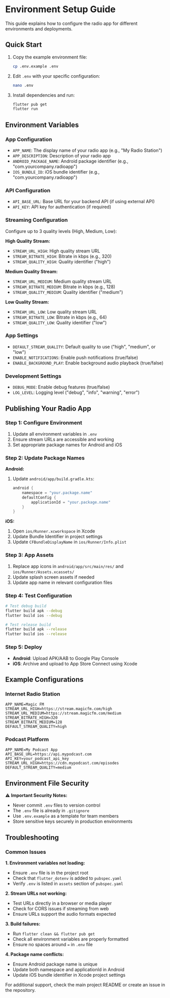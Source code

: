 # Environment Setup Guide

This guide explains how to configure the radio app for different environments and deployments.

## Quick Start

1. Copy the example environment file:
   ```bash
   cp .env.example .env
   ```

2. Edit `.env` with your specific configuration:
   ```bash
   nano .env
   ```

3. Install dependencies and run:
   ```bash
   flutter pub get
   flutter run
   ```

## Environment Variables

### App Configuration
- `APP_NAME`: The display name of your radio app (e.g., "My Radio Station")
- `APP_DESCRIPTION`: Description of your radio app
- `ANDROID_PACKAGE_NAME`: Android package identifier (e.g., "com.yourcompany.radioapp")
- `IOS_BUNDLE_ID`: iOS bundle identifier (e.g., "com.yourcompany.radioapp")

### API Configuration
- `API_BASE_URL`: Base URL for your backend API (if using external API)
- `API_KEY`: API key for authentication (if required)

### Streaming Configuration
Configure up to 3 quality levels (High, Medium, Low):

**High Quality Stream:**
- `STREAM_URL_HIGH`: High quality stream URL
- `STREAM_BITRATE_HIGH`: Bitrate in kbps (e.g., 320)
- `STREAM_QUALITY_HIGH`: Quality identifier ("high")

**Medium Quality Stream:**
- `STREAM_URL_MEDIUM`: Medium quality stream URL
- `STREAM_BITRATE_MEDIUM`: Bitrate in kbps (e.g., 128)
- `STREAM_QUALITY_MEDIUM`: Quality identifier ("medium")

**Low Quality Stream:**
- `STREAM_URL_LOW`: Low quality stream URL
- `STREAM_BITRATE_LOW`: Bitrate in kbps (e.g., 64)
- `STREAM_QUALITY_LOW`: Quality identifier ("low")

### App Settings
- `DEFAULT_STREAM_QUALITY`: Default quality to use ("high", "medium", or "low")
- `ENABLE_NOTIFICATIONS`: Enable push notifications (true/false)
- `ENABLE_BACKGROUND_PLAY`: Enable background audio playback (true/false)

### Development Settings
- `DEBUG_MODE`: Enable debug features (true/false)
- `LOG_LEVEL`: Logging level ("debug", "info", "warning", "error")

## Publishing Your Radio App

### Step 1: Configure Environment
1. Update all environment variables in `.env`
2. Ensure stream URLs are accessible and working
3. Set appropriate package names for Android and iOS

### Step 2: Update Package Names

**Android:**
1. Update `android/app/build.gradle.kts`:
   ```kotlin
   android {
       namespace = "your.package.name"
       defaultConfig {
           applicationId = "your.package.name"
       }
   }
   ```

**iOS:**
1. Open `ios/Runner.xcworkspace` in Xcode
2. Update Bundle Identifier in project settings
3. Update `CFBundleDisplayName` in `ios/Runner/Info.plist`

### Step 3: App Assets
1. Replace app icons in `android/app/src/main/res/` and `ios/Runner/Assets.xcassets/`
2. Update splash screen assets if needed
3. Update app name in relevant configuration files

### Step 4: Test Configuration
```bash
# Test debug build
flutter build apk --debug
flutter build ios --debug

# Test release build
flutter build apk --release
flutter build ios --release
```

### Step 5: Deploy
- **Android**: Upload APK/AAB to Google Play Console
- **iOS**: Archive and upload to App Store Connect using Xcode

## Example Configurations

### Internet Radio Station
```env
APP_NAME=Magic FM
STREAM_URL_HIGH=https://stream.magicfm.com/high
STREAM_URL_MEDIUM=https://stream.magicfm.com/medium
STREAM_BITRATE_HIGH=320
STREAM_BITRATE_MEDIUM=128
DEFAULT_STREAM_QUALITY=high
```

### Podcast Platform
```env
APP_NAME=My Podcast App
API_BASE_URL=https://api.mypodcast.com
API_KEY=your_podcast_api_key
STREAM_URL_HIGH=https://cdn.mypodcast.com/episodes
DEFAULT_STREAM_QUALITY=medium
```

## Environment File Security

⚠️ **Important Security Notes:**
- Never commit `.env` files to version control
- The `.env` file is already in `.gitignore`
- Use `.env.example` as a template for team members
- Store sensitive keys securely in production environments

## Troubleshooting

### Common Issues

**1. Environment variables not loading:**
- Ensure `.env` file is in the project root
- Check that `flutter_dotenv` is added to `pubspec.yaml`
- Verify `.env` is listed in `assets` section of `pubspec.yaml`

**2. Stream URLs not working:**
- Test URLs directly in a browser or media player
- Check for CORS issues if streaming from web
- Ensure URLs support the audio formats expected

**3. Build failures:**
- Run `flutter clean && flutter pub get`
- Check all environment variables are properly formatted
- Ensure no spaces around `=` in `.env` file

**4. Package name conflicts:**
- Ensure Android package name is unique
- Update both namespace and applicationId in Android
- Update iOS bundle identifier in Xcode project settings

For additional support, check the main project README or create an issue in the repository.
